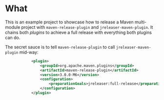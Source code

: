 # What

This is an example project to showcase how to release a Maven multi-module project with `maven-release-plugin` and `jreleaser-maven-plugin`.
It chains both _plugins_ to achieve a full release with everything both plugins can do.

The secret sauce is to tell `maven-release-plugin` to call `jreleaser-maven-plugin` mid-way:

```xml
			<plugin>
				<groupId>org.apache.maven.plugins</groupId>
				<artifactId>maven-release-plugin</artifactId>
				<version>3.0.0-M6</version>
				<configuration>
					<preparationGoals>jreleaser:full-release</preparationGoals>
				</configuration>
			</plugin>
```

